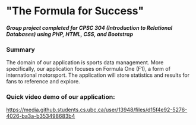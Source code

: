 # "The Formula for Success"
#### *Group project completed for CPSC 304 (Introduction to Relational Databases) using PHP, HTML, CSS, and Bootstrap*

### Summary
The domain of our application is sports data management. More specifically, our application focuses on Formula One (F1), a form of international motorsport. The application will store statistics and results for fans to reference and explore. 


### Quick video demo of our application: 
https://media.github.students.cs.ubc.ca/user/13948/files/d15f4e92-5276-4026-ba3a-b353498683b4


